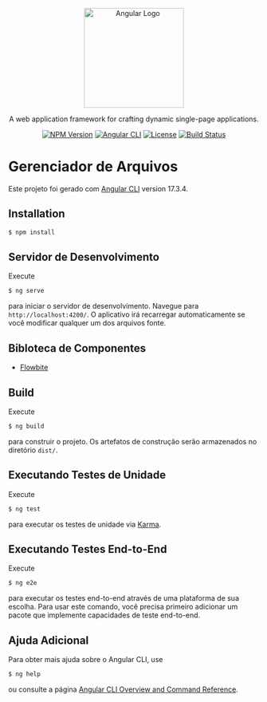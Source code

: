 <p align="center">
  <a href="http://angular.io/" target="blank"><img src="https://angular.io/assets/images/logos/angular/angular.svg" width="200" alt="Angular Logo" /></a>
</p>

<p align="center">
  A web application framework for crafting dynamic single-page applications.
</p>
<p align="center">
  <a href="https://www.npmjs.com/package/@angular/core" target="_blank"><img src="https://img.shields.io/npm/v/@angular/core" alt="NPM Version" /></a>
  <a href="https://github.com/angular/angular-cli" target="_blank"><img src="https://img.shields.io/badge/angular-cli-blue.svg" alt="Angular CLI" /></a>
  <a href="https://angular.io/guide/license" target="_blank"><img src="https://img.shields.io/npm/l/@angular/core" alt="License" /></a>
  <a href="https://github.com/angular/angular-cli/actions/workflows/build.yml" target="_blank"><img src="https://github.com/angular/angular-cli/actions/workflows/build.yml/badge.svg" alt="Build Status" /></a>
</p>




# Gerenciador de Arquivos 

Este projeto foi gerado com  [Angular CLI](https://github.com/angular/angular-cli) version 17.3.4.

## Installation

```bash
$ npm install
```

## Servidor de Desenvolvimento

Execute
```bash
$ ng serve
```
para iniciar o servidor de desenvolvimento. Navegue para `http://localhost:4200/`. O aplicativo irá recarregar automaticamente se você modificar qualquer um dos arquivos fonte.

## Bibloteca de Componentes 
- [Flowbite ](https://flowbite.com/#components)
## Build

Execute 
```bash
$ ng build
```
para construir o projeto. Os artefatos de construção serão armazenados no diretório `dist/`.

## Executando Testes de Unidade

Execute 
```bash
$ ng test
```
para executar os testes de unidade via [Karma](https://karma-runner.github.io).

## Executando Testes End-to-End

Execute 
```bash
$ ng e2e
```
para executar os testes end-to-end através de uma plataforma de sua escolha. Para usar este comando, você precisa primeiro adicionar um pacote que implemente capacidades de teste end-to-end.

## Ajuda Adicional

Para obter mais ajuda sobre o Angular CLI, use 
```bash
$ ng help
```
ou consulte a página [Angular CLI Overview and Command Reference](https://angular.io/cli).
